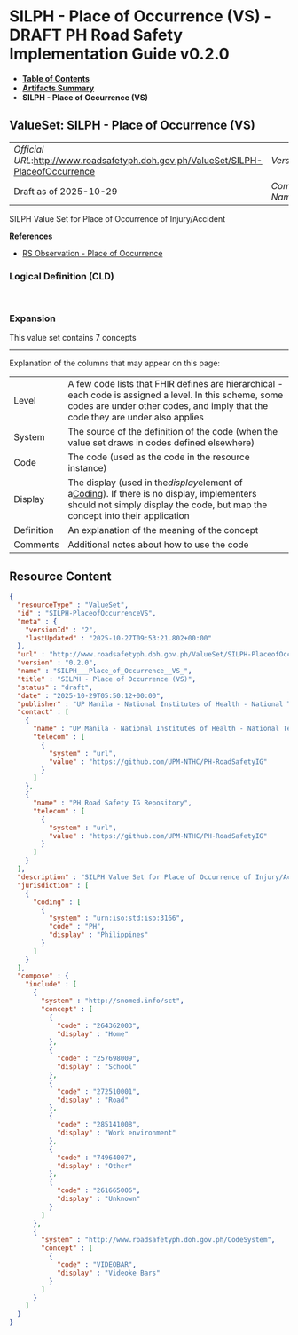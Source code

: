 # SILPH - Place of Occurrence (VS) - DRAFT PH Road Safety Implementation Guide v0.2.0

* [**Table of Contents**](toc.md)
* [**Artifacts Summary**](artifacts.md)
* **SILPH - Place of Occurrence (VS)**

## ValueSet: SILPH - Place of Occurrence (VS) 

| | |
| :--- | :--- |
| *Official URL*:http://www.roadsafetyph.doh.gov.ph/ValueSet/SILPH-PlaceofOccurrence | *Version*:0.2.0 |
| Draft as of 2025-10-29 | *Computable Name*:SILPH___Place_of_Occurrence__VS_ |

 
SILPH Value Set for Place of Occurrence of Injury/Accident 

 **References** 

* [RS Observation - Place of Occurrence](StructureDefinition-rs-observation-place-of-occurrence.md)

### Logical Definition (CLD)

 

### Expansion

This value set contains 7 concepts

-------

 Explanation of the columns that may appear on this page: 

| | |
| :--- | :--- |
| Level | A few code lists that FHIR defines are hierarchical - each code is assigned a level. In this scheme, some codes are under other codes, and imply that the code they are under also applies |
| System | The source of the definition of the code (when the value set draws in codes defined elsewhere) |
| Code | The code (used as the code in the resource instance) |
| Display | The display (used in the*display*element of a[Coding](http://hl7.org/fhir/R4/datatypes.html#Coding)). If there is no display, implementers should not simply display the code, but map the concept into their application |
| Definition | An explanation of the meaning of the concept |
| Comments | Additional notes about how to use the code |



## Resource Content

```json
{
  "resourceType" : "ValueSet",
  "id" : "SILPH-PlaceofOccurrenceVS",
  "meta" : {
    "versionId" : "2",
    "lastUpdated" : "2025-10-27T09:53:21.802+00:00"
  },
  "url" : "http://www.roadsafetyph.doh.gov.ph/ValueSet/SILPH-PlaceofOccurrence",
  "version" : "0.2.0",
  "name" : "SILPH___Place_of_Occurrence__VS_",
  "title" : "SILPH - Place of Occurrence (VS)",
  "status" : "draft",
  "date" : "2025-10-29T05:50:12+00:00",
  "publisher" : "UP Manila - National Institutes of Health - National Telehealth Center",
  "contact" : [
    {
      "name" : "UP Manila - National Institutes of Health - National Telehealth Center",
      "telecom" : [
        {
          "system" : "url",
          "value" : "https://github.com/UPM-NTHC/PH-RoadSafetyIG"
        }
      ]
    },
    {
      "name" : "PH Road Safety IG Repository",
      "telecom" : [
        {
          "system" : "url",
          "value" : "https://github.com/UPM-NTHC/PH-RoadSafetyIG"
        }
      ]
    }
  ],
  "description" : "SILPH Value Set for Place of Occurrence of Injury/Accident",
  "jurisdiction" : [
    {
      "coding" : [
        {
          "system" : "urn:iso:std:iso:3166",
          "code" : "PH",
          "display" : "Philippines"
        }
      ]
    }
  ],
  "compose" : {
    "include" : [
      {
        "system" : "http://snomed.info/sct",
        "concept" : [
          {
            "code" : "264362003",
            "display" : "Home"
          },
          {
            "code" : "257698009",
            "display" : "School"
          },
          {
            "code" : "272510001",
            "display" : "Road"
          },
          {
            "code" : "285141008",
            "display" : "Work environment"
          },
          {
            "code" : "74964007",
            "display" : "Other"
          },
          {
            "code" : "261665006",
            "display" : "Unknown"
          }
        ]
      },
      {
        "system" : "http://www.roadsafetyph.doh.gov.ph/CodeSystem",
        "concept" : [
          {
            "code" : "VIDEOBAR",
            "display" : "Videoke Bars"
          }
        ]
      }
    ]
  }
}

```

